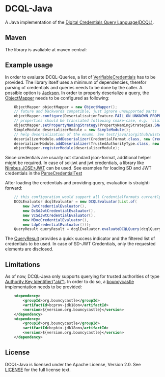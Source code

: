 # DCQL-Java

A Java implementation of the [Digital Credentials Query Language(DCQL)](https://openid.net/specs/openid-4-verifiable-presentations-1_0.html#name-digital-credentials-query-l).

## Maven

The library is avaliable at maven central:

## Example usage

In order to evaluate DCQL-Queries, a list of [VerifiableCredentials](https://en.wikipedia.org/wiki/Verifiable_credentials) has to be provided.
The library itself uses a minimum of dependencies, therefor parsing of credentials and queries needs to be done by the caller.
A possible option is [Jackson](https://github.com/FasterXML/jackson). In order to properly deserialize a query, the [ObjectMapper](https://www.baeldung.com/jackson-object-mapper-tutorial)
needs to be configured as following:

```java
    ObjectMapper objectMapper = new ObjectMapper();
    // future and backwards compatible, just ignore unsupported parts
    objectMapper.configure(DeserializationFeature.FAIL_ON_UNKNOWN_PROPERTIES, false);
    // properties should be translated following snake-case, e.g. `claimSet` becomes `claim_set`and vice versa
    objectMapper.setPropertyNamingStrategy(PropertyNamingStrategies.SNAKE_CASE);
    SimpleModule deserializerModule = new SimpleModule();
    // help deserialization of the enums. See test/java/io/github/wistefan/dcql/helper for their implementations
    deserializerModule.addDeserializer(CredentialFormat.class, new CredentialFormatDeserializer());
    deserializerModule.addDeserializer(TrustedAuthorityType.class, new TrustedAuthorityTypeDeserializer());
    objectMapper.registerModule(deserializerModule);
```

Since credentials are usually not standard json-format, additional helper might be required. In case of sd-jwt and jwt credentials, 
a library like [Nimbus JOSE+JWT](https://mvnrepository.com/artifact/com.nimbusds/nimbus-jose-jwt) can be used. See examples for loading SD and JWT credentials
in the [ParseCredentialTest](./src/test/java/io/github/wistefan/dcql/example/ParseCredentialTest.java)

After loading the credentials and providing query, evaluation is straight-forward:
```java
    // this configuration would support all CredentialFormats currently included in DCQL.
    DCQLEvaluator dcqlEvaluator = new DCQLEvaluator(List.of(
        new JwtCredentialEvaluator(),
        new DcSdJwtCredentialEvaluator(),
        new VcSdJwtCredentialEvaluator(),
        new MDocCredentialEvaluator(),
        new LdpCredentialEvaluator()));
    QueryResult queryResult = dcqlEvaluator.evaluateDCQLQuery(dcqlQuery, credentialsList);
```

The [QueryResult](./src/main/java/io/github/wistefan/dcql/QueryResult.java) provides a quick success indicator and the filtered list of credentials to be used.
In case of SD-JWT Credentials, only the requested elements are disclosed.

## Limitations

As of now, DCQL-Java only supports querying for trusted authorities of type [Authority Key Identifier("aki")](https://openid.net/specs/openid-4-verifiable-presentations-1_0.html#name-authority-key-identifier). 
In order to do so, a [bouncycastle](https://www.bouncycastle.org/) implementation needs to be provided:

```xml
    <dependency>
        <groupId>org.bouncycastle</groupId>
        <artifactId>bcprov-jdk18on</artifactId>
        <version>${version.org.bouncycastle}</version>
    </dependency>
    <dependency>
        <groupId>org.bouncycastle</groupId>
        <artifactId>bcpkix-jdk18on</artifactId>
        <version>${version.org.bouncycastle}</version>
    </dependency>
```

## License

DCQL-Java is licensed under the Apache License, Version 2.0. See [LICENSE](LICENSE) for the full license text.

